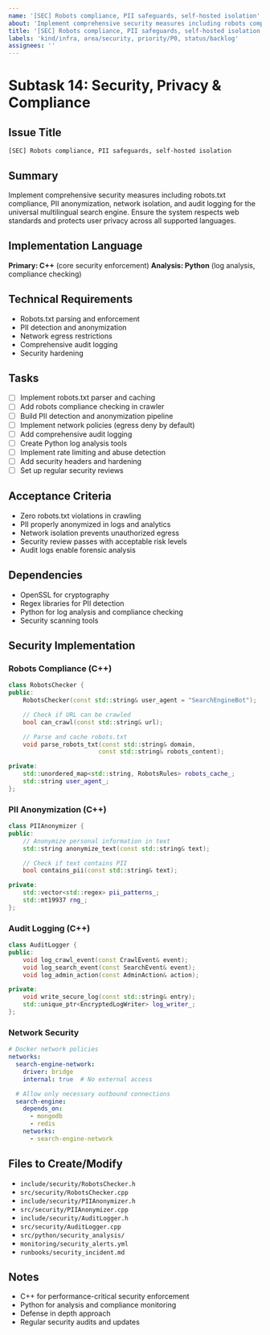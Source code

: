 ```yaml
---
name: '[SEC] Robots compliance, PII safeguards, self-hosted isolation'
about: 'Implement comprehensive security measures including robots compliance, PII anonymization, and network isolation'
title: '[SEC] Robots compliance, PII safeguards, self-hosted isolation'
labels: 'kind/infra, area/security, priority/P0, status/backlog'
assignees: ''
---
```


# Subtask 14: Security, Privacy & Compliance

## Issue Title
`[SEC] Robots compliance, PII safeguards, self-hosted isolation`

## Summary
Implement comprehensive security measures including robots.txt compliance, PII anonymization, network isolation, and audit logging for the universal multilingual search engine. Ensure the system respects web standards and protects user privacy across all supported languages.

## Implementation Language
**Primary: C++** (core security enforcement)
**Analysis: Python** (log analysis, compliance checking)

## Technical Requirements
- Robots.txt parsing and enforcement
- PII detection and anonymization
- Network egress restrictions
- Comprehensive audit logging
- Security hardening

## Tasks
- [ ] Implement robots.txt parser and caching
- [ ] Add robots compliance checking in crawler
- [ ] Build PII detection and anonymization pipeline
- [ ] Implement network policies (egress deny by default)
- [ ] Add comprehensive audit logging
- [ ] Create Python log analysis tools
- [ ] Implement rate limiting and abuse detection
- [ ] Add security headers and hardening
- [ ] Set up regular security reviews

## Acceptance Criteria
- Zero robots.txt violations in crawling
- PII properly anonymized in logs and analytics
- Network isolation prevents unauthorized egress
- Security review passes with acceptable risk levels
- Audit logs enable forensic analysis

## Dependencies
- OpenSSL for cryptography
- Regex libraries for PII detection
- Python for log analysis and compliance checking
- Security scanning tools

## Security Implementation

### Robots Compliance (C++)
```cpp
class RobotsChecker {
public:
    RobotsChecker(const std::string& user_agent = "SearchEngineBot");

    // Check if URL can be crawled
    bool can_crawl(const std::string& url);

    // Parse and cache robots.txt
    void parse_robots_txt(const std::string& domain,
                         const std::string& robots_content);

private:
    std::unordered_map<std::string, RobotsRules> robots_cache_;
    std::string user_agent_;
};
```

### PII Anonymization (C++)
```cpp
class PIIAnonymizer {
public:
    // Anonymize personal information in text
    std::string anonymize_text(const std::string& text);

    // Check if text contains PII
    bool contains_pii(const std::string& text);

private:
    std::vector<std::regex> pii_patterns_;
    std::mt19937 rng_;
};
```

### Audit Logging (C++)
```cpp
class AuditLogger {
public:
    void log_crawl_event(const CrawlEvent& event);
    void log_search_event(const SearchEvent& event);
    void log_admin_action(const AdminAction& action);

private:
    void write_secure_log(const std::string& entry);
    std::unique_ptr<EncryptedLogWriter> log_writer_;
};
```

### Network Security
```yaml
# Docker network policies
networks:
  search-engine-network:
    driver: bridge
    internal: true  # No external access

  # Allow only necessary outbound connections
  search-engine:
    depends_on:
      - mongodb
      - redis
    networks:
      - search-engine-network
```

## Files to Create/Modify
- `include/security/RobotsChecker.h`
- `src/security/RobotsChecker.cpp`
- `include/security/PIIAnonymizer.h`
- `src/security/PIIAnonymizer.cpp`
- `include/security/AuditLogger.h`
- `src/security/AuditLogger.cpp`
- `src/python/security_analysis/`
- `monitoring/security_alerts.yml`
- `runbooks/security_incident.md`

## Notes
- C++ for performance-critical security enforcement
- Python for analysis and compliance monitoring
- Defense in depth approach
- Regular security audits and updates
